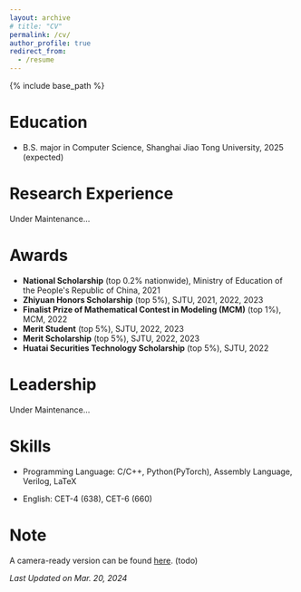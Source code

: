 ```yaml
---
layout: archive
# title: "CV"
permalink: /cv/
author_profile: true
redirect_from:
  - /resume
---
```


{% include base_path %}

Education
======
<!-- * Ph.D in Version Control Theory, GitHub University, 2018 (expected)
* M.S. in Jekyll, GitHub University, 2014 -->
* B.S. major in Computer Science, Shanghai Jiao Tong University, 2025 (expected)

Research Experience
======
Under Maintenance...

<!-- * Spring 2024: Academic Pages Collaborator
  * Github University
  * Duties includes: Updates and improvements to template
  * Supervisor: The Users

* Fall 2015: Research Assistant
  * Github University
  * Duties included: Merging pull requests
  * Supervisor: Professor Hub

* Summer 2015: Research Assistant
  * Github University
  * Duties included: Tagging issues
  * Supervisor: Professor Git -->

Awards
======
* **National Scholarship** (top 0.2% nationwide), Ministry of Education of the People's Republic of China, 2021
* **Zhiyuan Honors Scholarship** (top 5%), SJTU, 2021, 2022, 2023
* **Finalist Prize of Mathematical Contest in Modeling (MCM)** (top 1%), MCM, 2022
* **Merit Student** (top 5%), SJTU, 2022, 2023
* **Merit Scholarship** (top 5%), SJTU, 2022, 2023
* **Huatai Securities Technology Scholarship** (top 5%), SJTU, 2022

Leadership
======
Under Maintenance...
  
Skills
======
* Programming Language: C/C++, Python(PyTorch), Assembly Language, Verilog, LaTeX
* English: CET-4 (638), CET-6 (660)

  <!-- * Sub-skill 2.1
  * Sub-skill 2.2
  * Sub-skill 2.3 -->

<!-- Publications
======
  <ul>{% for post in site.publications reversed %}
    {% include archive-single-cv.html %}
  {% endfor %}</ul>
  
Talks
======
  <ul>{% for post in site.talks reversed %}
    {% include archive-single-talk-cv.html  %}
  {% endfor %}</ul>
  
Teaching
======
  <ul>{% for post in site.teaching reversed %}
    {% include archive-single-cv.html %}
  {% endfor %}</ul>
  
Service and leadership
======
* Currently signed in to 43 different slack teams -->

Note
======

A camera-ready version can be found [here](https://onecodingbear.github.io/files/cv.pdf). (todo)

*Last Updated on Mar. 20, 2024*

